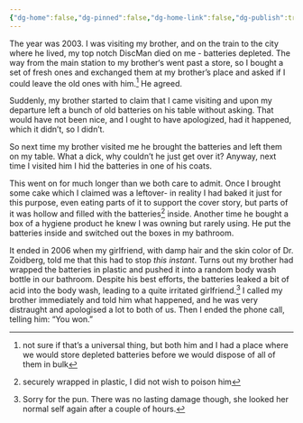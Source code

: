 ```yaml
---
{"dg-home":false,"dg-pinned":false,"dg-home-link":false,"dg-publish":true,"type":"post","disabled rules":["header-increment","yaml-title","yaml-title-alias","file-name-heading"],"title":"The Battle of the Batteries","dg-permalink":"the-battle-of-the-batteries/","created-date":"2024-04-18T05:16:28","aliases":["The Battle of the Batteries"],"linter-yaml-title-alias":"The Battle of the Batteries","updated-date":"2025-05-05T17:44:28","tags":["personal"],"dg-path":"the-battle-of-the-batteries.md","permalink":"/the-battle-of-the-batteries/","dgPassFrontmatter":true}
---
```



The year was 2003. I was visiting my brother, and on the train to the city where he lived, my top notch DiscMan died on me - batteries depleted.
The way from the main station to my brother‘s went past a store, so I bought a set of fresh ones and exchanged them at my brother’s place and asked if I could leave the old ones with him.[^1] He agreed.

Suddenly, my brother started to claim that I came visiting and upon my departure left a bunch of old batteries on his table without asking. That would have not been nice, and I ought to have apologized, had it happened, which it didn’t, so I didn’t.

So next time my brother visited me he brought the batteries and left them on my table. What a dick, why couldn’t he just get over it? Anyway, next time I visited him I hid the batteries in one of his coats.

This went on for much longer than we both care to admit. Once I brought some cake which I claimed was a leftover- in reality I had baked it just for this purpose, even eating parts of it to support the cover story, but parts of it was hollow and filled with the batteries[^2] inside. Another time he bought a box of a hygiene product he knew I was owning but rarely using. He put the batteries inside and switched out the boxes in my bathroom.

It ended in 2006 when my girlfriend, with damp hair and the skin color of Dr. Zoidberg, told me that this had to stop _this instant_. Turns out my brother had wrapped the batteries in plastic and pushed it into a random body wash bottle in our bathroom. Despite his best efforts, the batteries leaked a bit of acid into the body wash, leading to a quite irritated girlfriend.[^3]   I called my brother immediately and told him what happened, and he was very distraught and apologised a lot to both of us. Then I ended the phone call, telling him: “You won.”
 

[^1]: not sure if that’s a universal thing,  but both him and I had a place where we would store depleted batteries before we would dispose of all of them in bulk
[^2]: securely wrapped in plastic, I did not wish to poison him
[^3]: Sorry for the pun. There was no lasting damage though, she looked her normal self again after a couple of hours.
